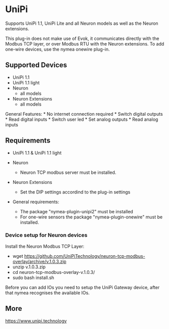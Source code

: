 # UniPi

Supports UniPi 1.1, UniPi Lite and all Neuron models as well as the Neuron extensions.

This plug-in does not make use of Evok, it communicates 
directly with the Modbus TCP layer, or over Modbus RTU with the Neuron extensions.
To add one-wire devices, use the nymea onewire plug-in.

## Supported Devices

* UniPi 1.1
* UniPi 1.1 light
* Neuron
	* all models
* Neuron Extensions
	* all models

General Features:
	* No internet connection required
	* Switch digital outputs
	* Read digital inputs
	* Switch user led
	* Set analog outputs
	* Read analog inputs

## Requirements

* UniPi 1.1 & UniPi 1.1 light
* Neuron
	* Neuron TCP modbus server must be installed.
* Neuron Extensions
	* Set the DIP settings accordind to the plug-in settings

* General requirements:
	* The package "nymea-plugin-unipi2" must be installed
	* For one-wire sensors the package "nymea-plugin-onewire" must be installed.


### Device setup for Neuron devices

Install the Neuron Modbus TCP Layer:

* wget https://github.com/UniPiTechnology/neuron-tcp-modbus-overlay/archive/v.1.0.3.zip
* unzip v.1.0.3.zip
* cd neuron-tcp-modbus-overlay-v.1.0.3/
* sudo bash install.sh

Before you can add IOs you need to setup the UniPi Gateway device, after that nymea
recognises the available IOs.

## More

https://www.unipi.technology
